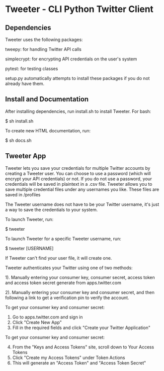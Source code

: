 # Tweeter - CLI Python Twitter Client


## Dependencies
   Tweeter uses the following packages:

   tweepy: for handling Twitter API calls

   simplecrypt: for encrypting API credentials on the user's system

   pytest: for testing classes

   setup.py automatically attempts to install these packages if 
   you do not already have them.

## Install and Documentation
   After installing dependencies, run install.sh to install Tweeter. For bash:

   $ sh install.sh

   To create new HTML documentation, run:
   
   $ sh docs.sh

## Tweeter App

   Tweeter lets you save your credentials for multiple Twitter accounts by 
   creating a Tweeter user. You can choose to use a password (which will
   encrypt your API credentials) or not. If you do not use a password, your
   credentials will be saved in plaintext in a .csv file. Tweeter allows
   you to save multiple credential files under any usernames you like.
   These files are saved in /profiles
   
   The Tweeter username does not have to be your Twitter username, it's just
   a way to save the credentials to your system.

   To launch Tweeter, run:
   
   $ tweeter

   To launch Tweeter for a specific Tweeter username, run:
   
   $ tweeter [USERNAME]

   If Tweeter can't find your user file, it will create one.

   Tweeter authenticates your Twitter using one of two methods:
   
   1). Manually entering your consumer key, consumer secret, access token
       and access token secret generate from apps.twitter.com
   
   2). Manually entering your consumer key and consumer secret, and then 
       following a link to get a verification pin to verify the account.

   To get your consumer key and consumer secret:
   1. Go to apps.twitter.com and sign in
   2. Click "Create New App"
   3. Fill in the required fields and click "Create your Twitter Application"

   To get your consumer key and consumer secret:
   
   4. From the "Keys and Access Tokens" site, scroll down to Your Access Tokens
   5. Click "Create my Access Tokens" under Token Actions
   6. This will generate an "Access Token" and "Access Token Secret"




